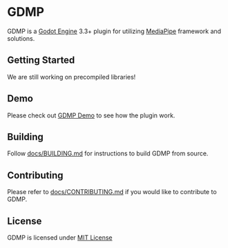 # GDMP
GDMP is a [Godot Engine](https://godotengine.org) 3.3+ plugin for utilizing [MediaPipe](https://developers.google.com/mediapipe) framework and solutions.

## Getting Started
We are still working on precompiled libraries!

## Demo
Please check out [GDMP Demo](https://github.com/j20001970/GDMP-demo) to see how the plugin work.

## Building
Follow [docs/BUILDING.md](./docs/BUILDING.md) for instructions to build GDMP from source.

## Contributing
Please refer to [docs/CONTRIBUTING.md](./docs/CONTRIBUTING.md) if you would like to contribute to GDMP.

## License
GDMP is licensed under [MIT License](./LICENSE)
